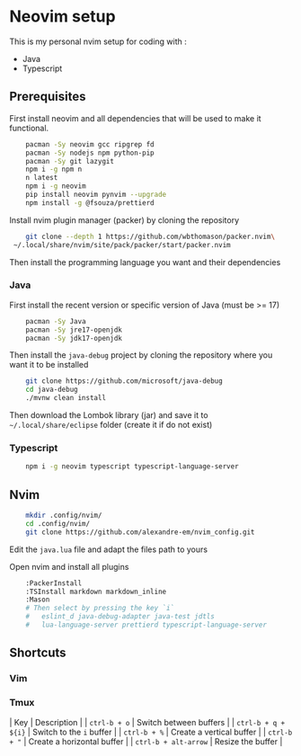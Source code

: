 # Neovim setup

This is my personal nvim setup for coding with :

- Java
- Typescript

## Prerequisites

First install neovim and all dependencies that will be used to make it functional.

```sh
    pacman -Sy neovim gcc ripgrep fd
    pacman -Sy nodejs npm python-pip
    pacman -Sy git lazygit
    npm i -g npm n
    n latest
    npm i -g neovim
    pip install neovim pynvim --upgrade
    npm install -g @fsouza/prettierd
```

Install nvim plugin manager (packer) by cloning the repository

```sh
    git clone --depth 1 https://github.com/wbthomason/packer.nvim\
 ~/.local/share/nvim/site/pack/packer/start/packer.nvim
```

Then install the programming language you want and their dependencies

### Java

First install the recent version or specific version of Java (must be >= 17)

```sh
    pacman -Sy Java
    pacman -Sy jre17-openjdk
    pacman -Sy jdk17-openjdk
```

Then install the `java-debug` project by cloning the repository where you want
it to be installed

```sh
    git clone https://github.com/microsoft/java-debug
    cd java-debug
    ./mvnw clean install
```

Then download the Lombok library (jar) and save it to `~/.local/share/eclipse`
folder (create it if do not exist)

### Typescript

```sh
    npm i -g neovim typescript typescript-language-server
```

## Nvim

```sh
    mkdir .config/nvim/
    cd .config/nvim/
    git clone https://github.com/alexandre-em/nvim_config.git
```

Edit the `java.lua` file and adapt the files path to yours

Open nvim and install all plugins

```sh
    :PackerInstall
    :TSInstall markdown markdown_inline
    :Mason
    # Then select by pressing the key `i`
    #   eslint_d java-debug-adapter java-test jdtls
    #   lua-language-server prettierd typescript-language-server
```

## Shortcuts

### Vim

### Tmux

| Key | Description |
| `ctrl-b + o` | Switch between buffers |
| `ctrl-b + q + ${i}` | Switch to the `i` buffer |
| `ctrl-b + %` | Create a vertical buffer |
| `ctrl-b + "` | Create a horizontal buffer |
| `ctrl-b + alt-arrow` | Resize the buffer |
